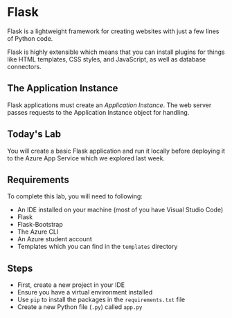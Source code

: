 # Flask
Flask is a lightweight framework for creating websites with just a few lines 
of Python code.

Flask is highly extensible which means that you can install plugins for 
things like HTML templates, CSS styles, and JavaScript, as well as database 
connectors.

## The Application Instance
Flask applications must create an *Application Instance*. The web server 
passes requests to the Application Instance object for handling.

## Today's Lab
You will create a basic Flask application and run it locally before 
deploying it to the Azure App Service which we explored last week.

## Requirements
To complete this lab, you will need to following:
- An IDE installed on your machine (most of you have Visual Studio Code)
- Flask
- Flask-Bootstrap
- The Azure CLI
- An Azure student account
- Templates which you can find in the `templates` directory

## Steps
- First, create a new project in your IDE
- Ensure you have a virtual environment installed
- Use `pip` to install the packages in the `requirements.txt` file
- Create a new Python file (`.py`) called `app.py`
